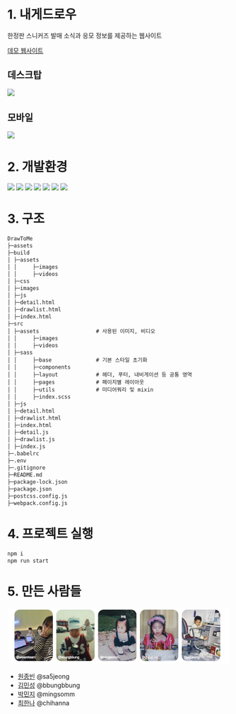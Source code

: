 # 1. 내게드로우

한정판 스니커즈 발매 소식과 응모 정보를 제공하는 웹사이트

[데모 웹사이트](https://mellifluous-longma-470928.netlify.app)

## 데스크탑

<img src="./assets/desktop.gif">

## 모바일

<img src="./assets/mobile.gif">

# 2. 개발환경

<img src="https://img.shields.io/badge/html-E34F26?style=for-the-badge&logo=html5&logoColor=white">
<img src="https://img.shields.io/badge/css-1572B6?style=for-the-badge&logo=css3&logoColor=white">
<img src="https://img.shields.io/badge/javascript-F7DF1E?style=for-the-badge&logo=javascript&logoColor=black">
<img src="https://img.shields.io/badge/postcss-DD3A0A?style=for-the-badge&logo=postcss&logoColor=black">
<img src="https://img.shields.io/badge/sass-CC6699?style=for-the-badge&logo=sass&logoColor=black">
<img src="https://img.shields.io/badge/babel-F9DC3E?style=for-the-badge&logo=babel&logoColor=black">
<img src="https://img.shields.io/badge/webpack-8DD6F9?style=for-the-badge&logo=webpack&logoColor=black">

# 3. 구조

```
DrawToMe
├─assets
├─build
│ ├─assets
│ │     ├─images
│ │     ├─videos
│ ├─css
│ ├─images
│ ├─js
│ ├─detail.html
│ ├─drawlist.html
│ ├─index.html
├─src
│ ├─assets                  # 사용된 이미지, 비디오
│ │     ├─images
│ │     ├─videos
│ ├─sass
│ │     ├─base              # 기본 스타일 초기화
│ │     ├─components
│ │     ├─layout            # 헤더, 푸터, 내비게이션 등 공통 영역
│ │     ├─pages             # 페이지별 레이아웃
│ │     ├─utils             # 미디어쿼리 및 mixin
│ │     ├─index.scss
│ ├─js
│ ├─detail.html
│ ├─drawlist.html
│ ├─index.html
│ ├─detail.js
│ ├─drawlist.js
│ ├─index.js
├─.babelrc
├─.env
├─.gitignore
├─README.md
├─package-lock.json
├─package.json
├─postcss.config.js
├─webpack.config.js

```

# 4. 프로젝트 실행

```
npm i
npm run start
```

# 5. 만든 사람들

<img src="./assets/contributors.jpg">

- [원종빈](https://github.com/JJongBin) @sa5jeong
- [김민성](https://github.com/minsoftk) @bbungbbung
- [박민지](https://github.com/urther) @mingsomm
- [최한나](https://github.com/hann3) @chihanna
